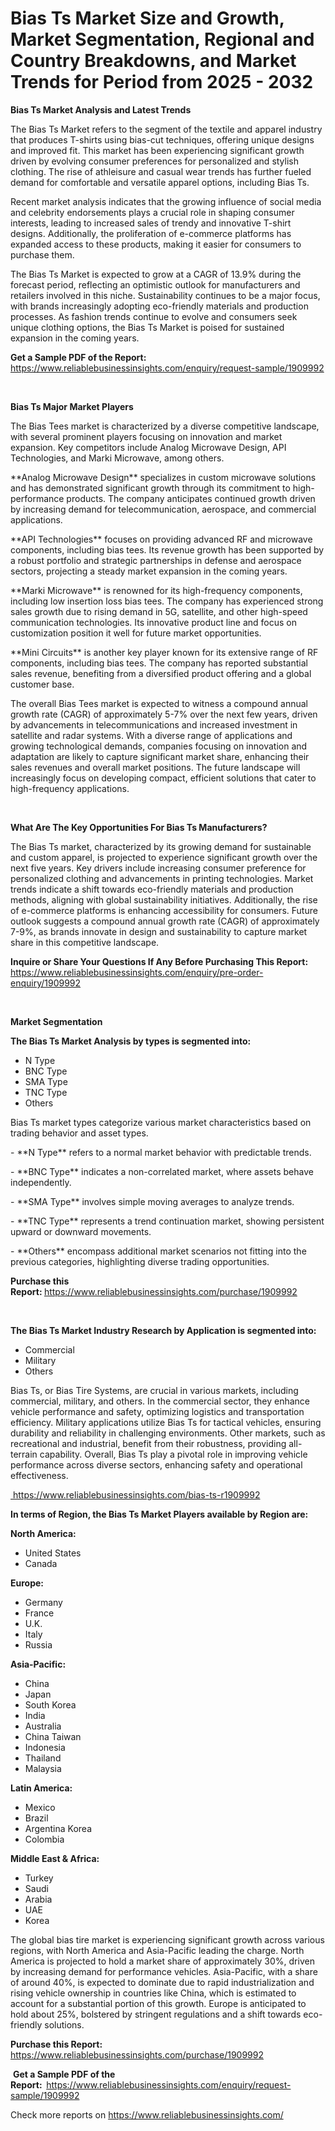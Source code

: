 <p><h1>Bias Ts Market Size and Growth, Market Segmentation, Regional and Country Breakdowns, and Market Trends for Period from 2025 -  2032</h1></p><p><strong>Bias Ts Market Analysis and Latest Trends</strong></p>
<p><p>The Bias Ts Market refers to the segment of the textile and apparel industry that produces T-shirts using bias-cut techniques, offering unique designs and improved fit. This market has been experiencing significant growth driven by evolving consumer preferences for personalized and stylish clothing. The rise of athleisure and casual wear trends has further fueled demand for comfortable and versatile apparel options, including Bias Ts.</p><p>Recent market analysis indicates that the growing influence of social media and celebrity endorsements plays a crucial role in shaping consumer interests, leading to increased sales of trendy and innovative T-shirt designs. Additionally, the proliferation of e-commerce platforms has expanded access to these products, making it easier for consumers to purchase them.</p><p>The Bias Ts Market is expected to grow at a CAGR of 13.9% during the forecast period, reflecting an optimistic outlook for manufacturers and retailers involved in this niche. Sustainability continues to be a major focus, with brands increasingly adopting eco-friendly materials and production processes. As fashion trends continue to evolve and consumers seek unique clothing options, the Bias Ts Market is poised for sustained expansion in the coming years.</p></p>
<p><strong>Get a Sample PDF of the Report:&nbsp;</strong> <a href="https://www.reliablebusinessinsights.com/enquiry/request-sample/1909992?utm_campaign=2127&utm_medium=2&utm_source=Github&utm_content=ia&utm_term=11022025&utm_id=bias-ts">https://www.reliablebusinessinsights.com/enquiry/request-sample/1909992</a></p>
<p>&nbsp;</p>
<p><strong>Bias Ts Major Market Players</strong></p>
<p><p>The Bias Tees market is characterized by a diverse competitive landscape, with several prominent players focusing on innovation and market expansion. Key competitors include Analog Microwave Design, API Technologies, and Marki Microwave, among others.</p><p>**Analog Microwave Design** specializes in custom microwave solutions and has demonstrated significant growth through its commitment to high-performance products. The company anticipates continued growth driven by increasing demand for telecommunication, aerospace, and commercial applications.</p><p>**API Technologies** focuses on providing advanced RF and microwave components, including bias tees. Its revenue growth has been supported by a robust portfolio and strategic partnerships in defense and aerospace sectors, projecting a steady market expansion in the coming years.</p><p>**Marki Microwave** is renowned for its high-frequency components, including low insertion loss bias tees. The company has experienced strong sales growth due to rising demand in 5G, satellite, and other high-speed communication technologies. Its innovative product line and focus on customization position it well for future market opportunities.</p><p>**Mini Circuits** is another key player known for its extensive range of RF components, including bias tees. The company has reported substantial sales revenue, benefiting from a diversified product offering and a global customer base.</p><p>The overall Bias Tees market is expected to witness a compound annual growth rate (CAGR) of approximately 5-7% over the next few years, driven by advancements in telecommunications and increased investment in satellite and radar systems. With a diverse range of applications and growing technological demands, companies focusing on innovation and adaptation are likely to capture significant market share, enhancing their sales revenues and overall market positions. The future landscape will increasingly focus on developing compact, efficient solutions that cater to high-frequency applications.</p></p>
<p>&nbsp;</p>
<p><strong>What Are The Key Opportunities For Bias Ts Manufacturers?</strong></p>
<p><p>The Bias Ts market, characterized by its growing demand for sustainable and custom apparel, is projected to experience significant growth over the next five years. Key drivers include increasing consumer preference for personalized clothing and advancements in printing technologies. Market trends indicate a shift towards eco-friendly materials and production methods, aligning with global sustainability initiatives. Additionally, the rise of e-commerce platforms is enhancing accessibility for consumers. Future outlook suggests a compound annual growth rate (CAGR) of approximately 7-9%, as brands innovate in design and sustainability to capture market share in this competitive landscape.</p></p>
<p><strong>Inquire or Share Your Questions If Any Before Purchasing This Report:</strong> <a href="https://www.reliablebusinessinsights.com/enquiry/pre-order-enquiry/1909992?utm_campaign=2127&utm_medium=2&utm_source=Github&utm_content=ia&utm_term=11022025&utm_id=bias-ts">https://www.reliablebusinessinsights.com/enquiry/pre-order-enquiry/1909992</a></p>
<p>&nbsp;</p>
<p><strong>Market Segmentation</strong></p>
<p><strong>The Bias Ts Market Analysis by types is segmented into:</strong></p>
<p><ul><li>N Type</li><li>BNC Type</li><li>SMA Type</li><li>TNC Type</li><li>Others</li></ul></p>
<p><p>Bias Ts market types categorize various market characteristics based on trading behavior and asset types. </p><p>- **N Type** refers to a normal market behavior with predictable trends. </p><p>- **BNC Type** indicates a non-correlated market, where assets behave independently. </p><p>- **SMA Type** involves simple moving averages to analyze trends. </p><p>- **TNC Type** represents a trend continuation market, showing persistent upward or downward movements. </p><p>- **Others** encompass additional market scenarios not fitting into the previous categories, highlighting diverse trading opportunities.</p></p>
<p><strong>Purchase this Report:&nbsp;</strong><a href="https://www.reliablebusinessinsights.com/purchase/1909992?utm_campaign=2127&utm_medium=2&utm_source=Github&utm_content=ia&utm_term=11022025&utm_id=bias-ts">https://www.reliablebusinessinsights.com/purchase/1909992</a></p>
<p>&nbsp;</p>
<p><strong>The Bias Ts Market Industry Research by Application is segmented into:</strong></p>
<p><ul><li>Commercial</li><li>Military</li><li>Others</li></ul></p>
<p><p>Bias Ts, or Bias Tire Systems, are crucial in various markets, including commercial, military, and others. In the commercial sector, they enhance vehicle performance and safety, optimizing logistics and transportation efficiency. Military applications utilize Bias Ts for tactical vehicles, ensuring durability and reliability in challenging environments. Other markets, such as recreational and industrial, benefit from their robustness, providing all-terrain capability. Overall, Bias Ts play a pivotal role in improving vehicle performance across diverse sectors, enhancing safety and operational effectiveness.</p></p>
<p><a href="https://www.reliablebusinessinsights.com/bias-ts-r1909992?utm_campaign=2127&utm_medium=2&utm_source=Github&utm_content=ia&utm_term=11022025&utm_id=bias-ts">&nbsp;https://www.reliablebusinessinsights.com/bias-ts-r1909992</a></p>
<p><strong>In terms of Region, the Bias Ts Market Players available by Region are:</strong></p>
<p>
    <p> <strong> North America: </strong>
        <ul>
            <li>United States</li>
            <li>Canada</li>
        </ul>
        </p> 
    <p> <strong> Europe: </strong>
        <ul>
            <li>Germany</li>
            <li>France</li>
            <li>U.K.</li>
            <li>Italy</li>
            <li>Russia</li>
        </ul>
        </p> 
    <p> <strong> Asia-Pacific: </strong>
        <ul>
            <li>China</li>
            <li>Japan</li>
            <li>South Korea</li>
            <li>India</li>
            <li>Australia</li>
            <li>China Taiwan</li>
            <li>Indonesia</li>
            <li>Thailand</li>
            <li>Malaysia</li>
        </ul>
        </p> 
    <p> <strong> Latin America: </strong>
        <ul>
            <li>Mexico</li>
            <li>Brazil</li>
            <li>Argentina Korea</li>
            <li>Colombia</li>
        </ul>
        </p> 
    <p> <strong> Middle East & Africa: </strong>
        <ul>
            <li>Turkey</li>
            <li>Saudi</li>
            <li>Arabia</li>
            <li>UAE</li>
            <li>Korea</li>
        </ul>
    </p>
    </p>
<p><p>The global bias tire market is experiencing significant growth across various regions, with North America and Asia-Pacific leading the charge. North America is projected to hold a market share of approximately 30%, driven by increasing demand for performance vehicles. Asia-Pacific, with a share of around 40%, is expected to dominate due to rapid industrialization and rising vehicle ownership in countries like China, which is estimated to account for a substantial portion of this growth. Europe is anticipated to hold about 25%, bolstered by stringent regulations and a shift towards eco-friendly solutions.</p></p>
<p><strong>Purchase this Report: </strong><a href="https://www.reliablebusinessinsights.com/purchase/1909992?utm_campaign=2127&utm_medium=2&utm_source=Github&utm_content=ia&utm_term=11022025&utm_id=bias-ts">https://www.reliablebusinessinsights.com/purchase/1909992</a></p>
<p>&nbsp;<strong>Get a Sample PDF of the Report:&nbsp;&nbsp;</strong><a href="https://www.reliablebusinessinsights.com/enquiry/request-sample/1909992?utm_campaign=2127&utm_medium=2&utm_source=Github&utm_content=ia&utm_term=11022025&utm_id=bias-ts">https://www.reliablebusinessinsights.com/enquiry/request-sample/1909992</a></p>
<p><strong></strong></p>
<p>Check more reports on <a href="https://www.reliablebusinessinsights.com/?utm_campaign=2127&utm_medium=2&utm_source=Github&utm_content=ia&utm_term=11022025&utm_id=bias-ts">https://www.reliablebusinessinsights.com/</a></p>
